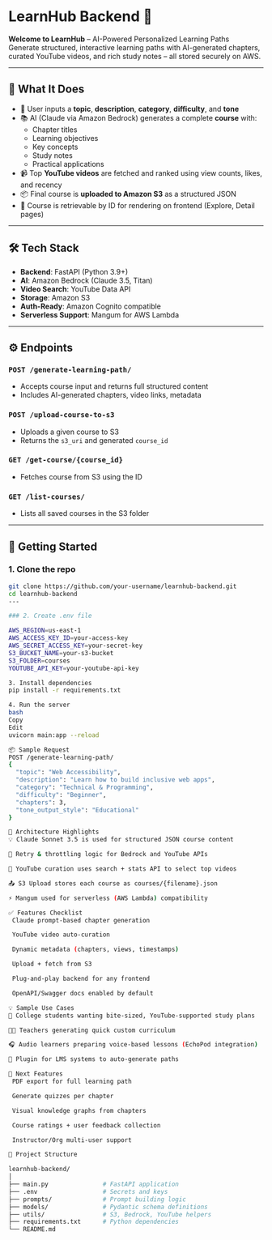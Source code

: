 # LearnHub Backend 🚀  
**Welcome to LearnHub** – AI-Powered Personalized Learning Paths  
Generate structured, interactive learning paths with AI-generated chapters, curated YouTube videos, and rich study notes – all stored securely on AWS.

---

## 🔧 What It Does

- 🎯 User inputs a **topic**, **description**, **category**, **difficulty**, and **tone**
- 📚 AI (Claude via Amazon Bedrock) generates a complete **course** with:
  - Chapter titles
  - Learning objectives
  - Key concepts
  - Study notes
  - Practical applications
- 📹 Top **YouTube videos** are fetched and ranked using view counts, likes, and recency
- 📦 Final course is **uploaded to Amazon S3** as a structured JSON
- 🔄 Course is retrievable by ID for rendering on frontend (Explore, Detail pages)

---

## 🛠 Tech Stack

- **Backend**: FastAPI (Python 3.9+)
- **AI**: Amazon Bedrock (Claude 3.5, Titan)
- **Video Search**: YouTube Data API
- **Storage**: Amazon S3
- **Auth-Ready**: Amazon Cognito compatible
- **Serverless Support**: Mangum for AWS Lambda

---

## ⚙️ Endpoints

### `POST /generate-learning-path/`
- Accepts course input and returns full structured content
- Includes AI-generated chapters, video links, metadata

### `POST /upload-course-to-s3`
- Uploads a given course to S3
- Returns the `s3_uri` and generated `course_id`

### `GET /get-course/{course_id}`
- Fetches course from S3 using the ID

### `GET /list-courses/`
- Lists all saved courses in the S3 folder

---

## 🚀 Getting Started

### 1. Clone the repo

```bash
git clone https://github.com/your-username/learnhub-backend.git
cd learnhub-backend
---

### 2. Create .env file

AWS_REGION=us-east-1
AWS_ACCESS_KEY_ID=your-access-key
AWS_SECRET_ACCESS_KEY=your-secret-key
S3_BUCKET_NAME=your-s3-bucket
S3_FOLDER=courses
YOUTUBE_API_KEY=your-youtube-api-key

3. Install dependencies
pip install -r requirements.txt

4. Run the server
bash
Copy
Edit
uvicorn main:app --reload

📦 Sample Request
POST /generate-learning-path/
{
  "topic": "Web Accessibility",
  "description": "Learn how to build inclusive web apps",
  "category": "Technical & Programming",
  "difficulty": "Beginner",
  "chapters": 3,
  "tone_output_style": "Educational"
}

🧠 Architecture Highlights
💡 Claude Sonnet 3.5 is used for structured JSON course content

🔁 Retry & throttling logic for Bedrock and YouTube APIs

🧠 YouTube curation uses search + stats API to select top videos

📤 S3 Upload stores each course as courses/{filename}.json

⚡ Mangum used for serverless (AWS Lambda) compatibility

✅ Features Checklist
 Claude prompt-based chapter generation

 YouTube video auto-curation

 Dynamic metadata (chapters, views, timestamps)

 Upload + fetch from S3

 Plug-and-play backend for any frontend

 OpenAPI/Swagger docs enabled by default

💡 Sample Use Cases
🧪 College students wanting bite-sized, YouTube-supported study plans

🧑‍🏫 Teachers generating quick custom curriculum

🎧 Audio learners preparing voice-based lessons (EchoPod integration)

🧩 Plugin for LMS systems to auto-generate paths

🧩 Next Features
 PDF export for full learning path

 Generate quizzes per chapter

 Visual knowledge graphs from chapters

 Course ratings + user feedback collection

 Instructor/Org multi-user support

📁 Project Structure

learnhub-backend/
│
├── main.py               # FastAPI application
├── .env                  # Secrets and keys
├── prompts/              # Prompt building logic
├── models/               # Pydantic schema definitions
├── utils/                # S3, Bedrock, YouTube helpers
├── requirements.txt      # Python dependencies
└── README.md
